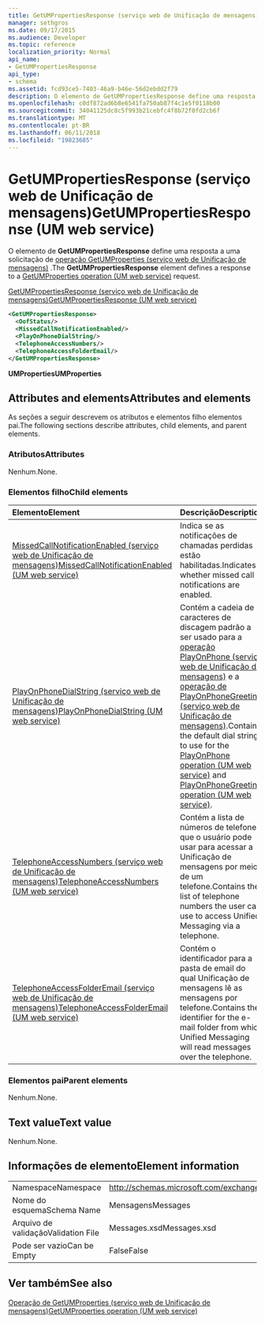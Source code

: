 ```yaml
---
title: GetUMPropertiesResponse (serviço web de Unificação de mensagens)
manager: sethgros
ms.date: 09/17/2015
ms.audience: Developer
ms.topic: reference
localization_priority: Normal
api_name:
- GetUMPropertiesResponse
api_type:
- schema
ms.assetid: fcd93ce5-7403-46a9-b46e-56d2ebdd2f79
description: O elemento de GetUMPropertiesResponse define uma resposta a uma solicitação do GetUMProperties operação (serviço web de Unificação de mensagens).
ms.openlocfilehash: c0df872ad6b8e6541fa750ab87f4c1e5f0118b00
ms.sourcegitcommit: 34041125dc8c5f993b21cebfc4f8b72f0fd2cb6f
ms.translationtype: MT
ms.contentlocale: pt-BR
ms.lasthandoff: 06/11/2018
ms.locfileid: "19823685"
---
```

# <a name="getumpropertiesresponse-um-web-service"></a><span data-ttu-id="d0494-103">GetUMPropertiesResponse (serviço web de Unificação de mensagens)</span><span class="sxs-lookup"><span data-stu-id="d0494-103">GetUMPropertiesResponse (UM web service)</span></span>

<span data-ttu-id="d0494-104">O elemento de **GetUMPropertiesResponse** define uma resposta a uma solicitação de [operação GetUMProperties (serviço web de Unificação de mensagens)](getumproperties-operation-um-web-service.md) .</span><span class="sxs-lookup"><span data-stu-id="d0494-104">The **GetUMPropertiesResponse** element defines a response to a [GetUMProperties operation (UM web service)](getumproperties-operation-um-web-service.md) request.</span></span> 
  
[<span data-ttu-id="d0494-105">GetUMPropertiesResponse (serviço web de Unificação de mensagens)</span><span class="sxs-lookup"><span data-stu-id="d0494-105">GetUMPropertiesResponse (UM web service)</span></span>](getumpropertiesresponse-um-web-service.md)
  
```xml
<GetUMPropertiesResponse>
  <OofStatus/>
  <MissedCallNotificationEnabled/>
  <PlayOnPhoneDialString/>
  <TelephoneAccessNumbers/>
  <TelephoneAccessFolderEmail/>
</GetUMPropertiesResponse>
```

 <span data-ttu-id="d0494-106">**UMProperties**</span><span class="sxs-lookup"><span data-stu-id="d0494-106">**UMProperties**</span></span>
## <a name="attributes-and-elements"></a><span data-ttu-id="d0494-107">Attributes and elements</span><span class="sxs-lookup"><span data-stu-id="d0494-107">Attributes and elements</span></span>

<span data-ttu-id="d0494-108">As seções a seguir descrevem os atributos e elementos filho elementos pai.</span><span class="sxs-lookup"><span data-stu-id="d0494-108">The following sections describe attributes, child elements, and parent elements.</span></span>
  
### <a name="attributes"></a><span data-ttu-id="d0494-109">Atributos</span><span class="sxs-lookup"><span data-stu-id="d0494-109">Attributes</span></span>

<span data-ttu-id="d0494-110">Nenhum.</span><span class="sxs-lookup"><span data-stu-id="d0494-110">None.</span></span>
  
### <a name="child-elements"></a><span data-ttu-id="d0494-111">Elementos filho</span><span class="sxs-lookup"><span data-stu-id="d0494-111">Child elements</span></span>

|<span data-ttu-id="d0494-112">**Elemento**</span><span class="sxs-lookup"><span data-stu-id="d0494-112">**Element**</span></span>|<span data-ttu-id="d0494-113">**Descrição**</span><span class="sxs-lookup"><span data-stu-id="d0494-113">**Description**</span></span>|
|:-----|:-----|
|[<span data-ttu-id="d0494-114">MissedCallNotificationEnabled (serviço web de Unificação de mensagens)</span><span class="sxs-lookup"><span data-stu-id="d0494-114">MissedCallNotificationEnabled (UM web service)</span></span>](missedcallnotificationenabled-um-web-service.md) <br/> |<span data-ttu-id="d0494-115">Indica se as notificações de chamadas perdidas estão habilitadas.</span><span class="sxs-lookup"><span data-stu-id="d0494-115">Indicates whether missed call notifications are enabled.</span></span>  <br/> |
|[<span data-ttu-id="d0494-116">PlayOnPhoneDialString (serviço web de Unificação de mensagens)</span><span class="sxs-lookup"><span data-stu-id="d0494-116">PlayOnPhoneDialString (UM web service)</span></span>](playonphonedialstring-um-web-service.md) <br/> |<span data-ttu-id="d0494-117">Contém a cadeia de caracteres de discagem padrão a ser usado para a [operação PlayOnPhone (serviço web de Unificação de mensagens)](playonphone-operation-um-web-service.md) e a [operação de PlayOnPhoneGreeting (serviço web de Unificação de mensagens)](playonphonegreeting-operation-um-web-service.md).</span><span class="sxs-lookup"><span data-stu-id="d0494-117">Contains the default dial string to use for the [PlayOnPhone operation (UM web service)](playonphone-operation-um-web-service.md) and [PlayOnPhoneGreeting operation (UM web service)](playonphonegreeting-operation-um-web-service.md).</span></span>  <br/> |
|[<span data-ttu-id="d0494-118">TelephoneAccessNumbers (serviço web de Unificação de mensagens)</span><span class="sxs-lookup"><span data-stu-id="d0494-118">TelephoneAccessNumbers (UM web service)</span></span>](telephoneaccessnumbers-um-web-service.md) <br/> |<span data-ttu-id="d0494-119">Contém a lista de números de telefone que o usuário pode usar para acessar a Unificação de mensagens por meio de um telefone.</span><span class="sxs-lookup"><span data-stu-id="d0494-119">Contains the list of telephone numbers the user can use to access Unified Messaging via a telephone.</span></span>  <br/> |
|[<span data-ttu-id="d0494-120">TelephoneAccessFolderEmail (serviço web de Unificação de mensagens)</span><span class="sxs-lookup"><span data-stu-id="d0494-120">TelephoneAccessFolderEmail (UM web service)</span></span>](telephoneaccessfolderemail-um-web-service.md) <br/> |<span data-ttu-id="d0494-121">Contém o identificador para a pasta de email do qual Unificação de mensagens lê as mensagens por telefone.</span><span class="sxs-lookup"><span data-stu-id="d0494-121">Contains the identifier for the e-mail folder from which Unified Messaging will read messages over the telephone.</span></span>  <br/> |
   
### <a name="parent-elements"></a><span data-ttu-id="d0494-122">Elementos pai</span><span class="sxs-lookup"><span data-stu-id="d0494-122">Parent elements</span></span>

<span data-ttu-id="d0494-123">Nenhum.</span><span class="sxs-lookup"><span data-stu-id="d0494-123">None.</span></span>
  
## <a name="text-value"></a><span data-ttu-id="d0494-124">Text value</span><span class="sxs-lookup"><span data-stu-id="d0494-124">Text value</span></span>

<span data-ttu-id="d0494-125">Nenhum.</span><span class="sxs-lookup"><span data-stu-id="d0494-125">None.</span></span>
  
## <a name="element-information"></a><span data-ttu-id="d0494-126">Informações de elemento</span><span class="sxs-lookup"><span data-stu-id="d0494-126">Element information</span></span>

|||
|:-----|:-----|
|<span data-ttu-id="d0494-127">Namespace</span><span class="sxs-lookup"><span data-stu-id="d0494-127">Namespace</span></span>  <br/> |http://schemas.microsoft.com/exchange/services/2006/messages  <br/> |
|<span data-ttu-id="d0494-128">Nome do esquema</span><span class="sxs-lookup"><span data-stu-id="d0494-128">Schema Name</span></span>  <br/> |<span data-ttu-id="d0494-129">Mensagens</span><span class="sxs-lookup"><span data-stu-id="d0494-129">Messages</span></span>  <br/> |
|<span data-ttu-id="d0494-130">Arquivo de validação</span><span class="sxs-lookup"><span data-stu-id="d0494-130">Validation File</span></span>  <br/> |<span data-ttu-id="d0494-131">Messages.xsd</span><span class="sxs-lookup"><span data-stu-id="d0494-131">Messages.xsd</span></span>  <br/> |
|<span data-ttu-id="d0494-132">Pode ser vazio</span><span class="sxs-lookup"><span data-stu-id="d0494-132">Can be Empty</span></span>  <br/> |<span data-ttu-id="d0494-133">False</span><span class="sxs-lookup"><span data-stu-id="d0494-133">False</span></span>  <br/> |
   
## <a name="see-also"></a><span data-ttu-id="d0494-134">Ver também</span><span class="sxs-lookup"><span data-stu-id="d0494-134">See also</span></span>



[<span data-ttu-id="d0494-135">Operação de GetUMProperties (serviço web de Unificação de mensagens)</span><span class="sxs-lookup"><span data-stu-id="d0494-135">GetUMProperties operation (UM web service)</span></span>](getumproperties-operation-um-web-service.md)

